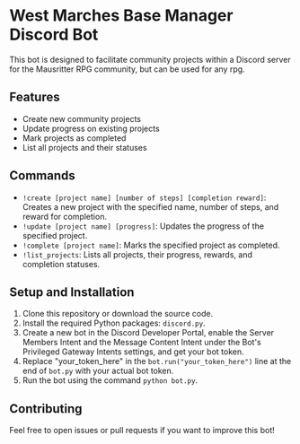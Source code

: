 West Marches Base Manager Discord Bot
======================================

This bot is designed to facilitate community projects within a Discord server for the Mausritter RPG community, but can be used for any rpg.

Features
--------

*   Create new community projects
*   Update progress on existing projects
*   Mark projects as completed
*   List all projects and their statuses

Commands
--------

*   `!create [project name] [number of steps] [completion reward]`: Creates a new project with the specified name, number of steps, and reward for completion.
*   `!update [project name] [progress]`: Updates the progress of the specified project.
*   `!complete [project name]`: Marks the specified project as completed.
*   `!list_projects`: Lists all projects, their progress, rewards, and completion statuses.

Setup and Installation
----------------------

1.  Clone this repository or download the source code.
2.  Install the required Python packages: `discord.py`.
3.  Create a new bot in the Discord Developer Portal, enable the Server Members Intent and the Message Content Intent under the Bot's Privileged Gateway Intents settings, and get your bot token.
4.  Replace "your\_token\_here" in the `bot.run("your_token_here")` line at the end of `bot.py` with your actual bot token.
5.  Run the bot using the command `python bot.py`.

Contributing
------------

Feel free to open issues or pull requests if you want to improve this bot!
